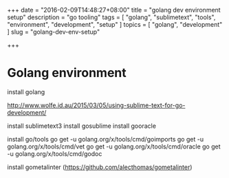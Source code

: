 +++
date = "2016-02-09T14:48:27+08:00"
title = "golang dev environment setup"
description = "go tooling"
tags = [ "golang", "sublimetext", "tools", "environment", "development", "setup" ]
topics = [ "golang", "development" ]
slug = "golang-dev-env-setup"

+++

# Golang environment

install golang

http://www.wolfe.id.au/2015/03/05/using-sublime-text-for-go-development/

install sublimetext3
    install gosublime
    install gooracle

install go/tools
    go get -u golang.org/x/tools/cmd/goimports
    go get -u golang.org/x/tools/cmd/vet
    go get -u golang.org/x/tools/cmd/oracle
    go get -u golang.org/x/tools/cmd/godoc

install gometalinter (https://github.com/alecthomas/gometalinter)

